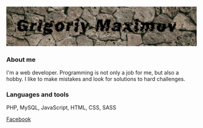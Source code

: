 ![Header](https://github.com/grimaximov/grimaximov/blob/main/assets/%D1%82%D0%B5%D0%BA%D1%81%D1%82%D1%83%D1%80%D0%B0.png)

### About me

I'm a web developer. Programming is not only a job for me, but also a hobby. I like to make mistakes and look for solutions to hard challenges.

### Languages and tools

PHP, MySQL, JavaScript, HTML, CSS, SASS  

[Facebook](https://www.facebook.com/grimaximov)